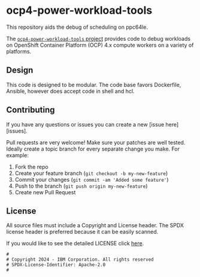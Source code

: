 # ocp4-power-workload-tools
This repository aids the debug of scheduling on ppc64le.

The [`ocp4-power-workload-tools` project](https://github.com/ocp-power-automation/ocp4-power-workload-tools) provides code to debug workloads on OpenShift Container Platform (OCP) 4.x compute workers on a variety of platforms.

## Design

This code is designed to be modular. The code base favors Dockerfile, Ansible, however does accept code in shell and hcl.

## Contributing

If you have any questions or issues you can create a new [issue here][issues].

Pull requests are very welcome! Make sure your patches are well tested.
Ideally create a topic branch for every separate change you make. For
example:

1. Fork the repo
2. Create your feature branch (`git checkout -b my-new-feature`)
3. Commit your changes (`git commit -am 'Added some feature'`)
4. Push to the branch (`git push origin my-new-feature`)
5. Create new Pull Request

## License

All source files must include a Copyright and License header. The SPDX license header is 
preferred because it can be easily scanned.

If you would like to see the detailed LICENSE click [here](LICENSE).

```text
#
# Copyright 2024 - IBM Corporation. All rights reserved
# SPDX-License-Identifier: Apache-2.0
#
```

